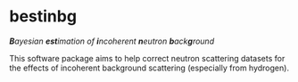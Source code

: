 # bestinbg

_**B**ayesian **est**imation of **i**ncoherent **n**eutron **b**ack**g**round_

This software package aims to help correct neutron scattering datasets for the
effects of incoherent background scattering (especially from hydrogen).


